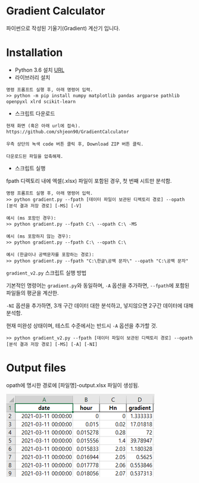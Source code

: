 Gradient Calculator
==
파이썬으로 작성된 기울기(Gradient) 계산기 입니다.

Installation
==
* Python 3.6 설치 [URL](https://www.python.org/downloads/release/python-368/)
* 라이브러리 설치
```
명령 프롬프트 실행 후, 아래 명령어 입력.
>> python -m pip install numpy matplotlib pandas argparse pathlib openpyxl xlrd scikit-learn
```
* 스크립트 다운로드
```
현재 화면 (혹은 아래 url에 접속).
https://github.com/shjeon90/GradientCalculator

우측 상단의 녹색 code 버튼 클릭 후, Download ZIP 버튼 클릭.

다운로드된 파일을 압축해제.
```
* 스크립트 실행

fpath 디렉토리 내에 엑셀(.xlsx) 파일이 포함된 경우, 첫 번째 시트만 분석함.
```shell
명령 프롬프트 실행 후, 아래 명령어 입력.
>> python gradient.py --fpath [데이터 파일이 보관된 디렉토리 경로] --opath [분석 결과 저장 경로] [-MS] [-V]

예시 (ms 포함인 경우):
>> python gradient.py --fpath C:\ --opath C:\ -MS

예시 (ms 포함하지 않는 경우):
>> python gradient.py --fpath C:\ --opath C:\ 

예시 (한글이나 공백문자를 포함하는 경로):
>> python gradient.py --fpath "C:\한글\공백 문자\" --opath "C:\공백 문자"
```

`gradient_v2.py` 스크립트 실행 방법

기본적인 명령어는 `gradient.py`와 동일하며, `-A` 옵션을 추가하면, `--fpath`에 포함된 파일들의 평균을 계산한.

`-NI` 옵션을 추가하면, 3개 구간 데이터 대한 분석하고, 넣지않으면 2구간 데이터에 대해 분석함. 

현재 미완성 상태이며, 테스트 수준에서는 반드시 `-A` 옵션을 추가할 것.
```shell
>> python gradient_v2.py --fpath [데이터 파일이 보관된 디렉토리 경로] --opath [분석 결과 저장 경로] [-MS] [-A] [-NI]
```

Output files
==
opath에 명시한 경로에 [파일명]-output.xlsx 파일이 생성됨.

![fig1](./figure/fig1.PNG)